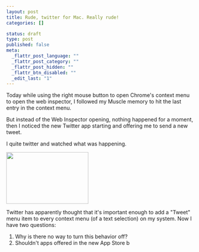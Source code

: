 ```yaml
---
layout: post
title: Rude, twitter for Mac. Really rude!
categories: []

status: draft
type: post
published: false
meta:
  _flattr_post_language: ""
  _flattr_post_category: ""
  _flattr_post_hidden: ""
  _flattr_btn_disabled: ""
  _edit_last: "1"
---
```

Today while using the right mouse button to open Chrome's context menu to open the web inspector, I followed my Muscle memory to hit the last entry in the context menu.

But instead of the Web Inspector opening, nothing happened for a moment, then I noticed the new Twitter app starting and offering me to send a new tweet.

I quite twitter and watched what was happening.

<a href="http://www.gnegg.ch/wp-content/uploads/2011/01/twitter.png"><img class="aligncenter size-full wp-image-781" title="twitter" src="http://www.gnegg.ch/wp-content/uploads/2011/01/twitter.png" alt="" width="219" height="138" /></a>

Twitter has apparently thought that it's important enough to add a "Tweet" menu item to every context menu (of a text selection) on my system. Now I have two questions:
<ol>
	<li>Why is there no way to turn this behavior off?</li>
	<li>Shouldn't apps offered in the new App Store b</li>
</ol>
